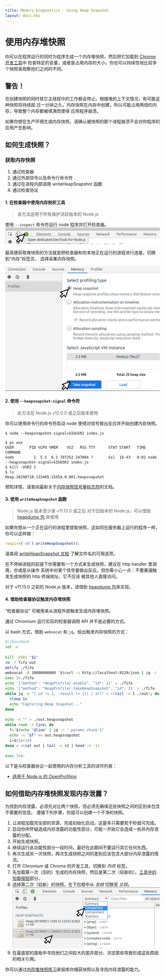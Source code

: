 ```yaml
---
title: Memory Diagnostics - Using Heap Snapshot
layout: docs.hbs
---
```


# 使用内存堆快照

你可以在程序运行的同时为程序生成一个内存堆快照，然后把它加载到 [Chrome 开发工具][]中
检查特定的变量，或者是占用内存的大小。你也可以持续性地比较多个快照来观察他们之间的不同。

## 警告！

在创建快照的同时其它主线程中的工作都会停止。根据堆的上下文情况，有可能这种快照将持续超
过一分钟之久。内存快照在内存中创建，所以可能占用两倍的内存，导致整个内存都被填满而使得
应用程序崩溃。

如果你想在生产环境生成内存快照，请确认被快照的那个进程崩溃不会对你程序的应用产生影响。

## 如何生成快照？

### 获取内存快照

1. 通过检查器
2. 通过外部信号以及命令行命令符
3. 通过在进程内部调用 writeHeapSnapshot 函数
4. 通过检查协议

#### 1. 在检查器中使用内存剖析工具

> 该方法适用于所有维护活跃版本的 Node.js

使用 `--inspect` 命令符运行 node 程序并打开检查器。
![打开检查器][open inspector image]

最简便获取堆快照的方法就是把检查器和你本地正在运行的进程进行连接，切换到“内存”标签页，
选择采集内存快照。

![采集内存快照][take a heap snapshot image]

#### 2. 使用 `--heapsnapshot-signal` 命令符

> 此方法在 Node.js v12.0.0 或之后版本使用

你可以使用命令行的命令符启动 node 使得对信号做出反应并开始创建内存快照。

```
$ node --heapsnapshot-signal=SIGUSR2 index.js
```

```
$ ps aux
USER       PID %CPU %MEM    VSZ   RSS TTY      STAT START   TIME COMMAND
node         1  5.5  6.1 787252 247004 ?       Ssl  16:43   0:02 node --heapsnapshot-signal=SIGUSR2 index.js
$ kill -USR2 1
$ ls
Heap.20190718.133405.15554.0.001.heapsnapshot
```

预知详情，请查阅最新关于[内存快照信号量标志符][]的文档。

#### 3. 使用 `writeHeapSnapshot` 函数

> Node.js 版本至少是 v11.13.0 或之后
> 对于旧版本的 Node.js，可以借助 [heapdump 包][] 来使用

如果你想从一个正在运行的进程里提取快照，这如同在服务器上运行的程序一样，你可以这样做：

```js
require('v8').writeHeapSnapshot();
```

请查阅 [writeHeapSnapshot 文档][] 了解文件名的可用选项。

在不停掉进程的前提下你需要有一个方式来生成快照，建议在 http handler 里调用，亦或是从操作
系统中对某个信号量做出反应。但你需小心一点：不要暴漏触发生成快照的 http 终端地址，它不应该
被其他人直接访问。

对于 v11.13.0 之前的 Node.js 版本，请借助 [heapdump 包][]来实现。

#### 4. 借助检查器协议触发内存堆快照

“检查器协议” 可被用来从进程外部触发生成内存堆快照。

通过 Chromium 运行实际的检查器调用 API 并不是必要的方式。

以 bash 方式，借助 `websocat` 和 `jq`，给出触发内存快照的方式：

```bash
#!/bin/bash
set -e

kill -USR1 "$1"
rm -f fifo out
mkfifo ./fifo
websocat -B 10000000000 "$(curl -s http://localhost:9229/json | jq -r '.[0].webSocketDebuggerUrl')" < ./fifo > ./out &
exec 3>./fifo
echo '{"method": "HeapProfiler.enable", "id": 1}' > ./fifo
echo '{"method": "HeapProfiler.takeHeapSnapshot", "id": 2}' > ./fifo
while jq -e "[.id != 2, .result != {}] | all" < <(tail -n 1 ./out); do
  sleep 1s
  echo "Capturing Heap Snapshot..."
done

echo -n "" > ./out.heapsnapshot
while read -r line; do
  f="$(echo "$line" | jq -r '.params.chunk')"
  echo -n "$f" >> out.heapsnapshot
  i=$((i+1))
done < <(cat out | tail -n +2 | head -n -1)

exec 3>&-
```

以下是与检查器协议一起使用的内存分析工具的详尽列表：

* [适用于 Node.js 的 OpenProfiling][openprofiling]

## 如何借助内存堆快照发现内存泄露？

为找到内存泄露，必须先对比两个快照。但必须先确保这些快照之间的区别未包含不需要的信息。
遵循下列步骤，你就可以创建一个干净的快照。

1. 让进程加载完全部的资源，完成初始化启动。这最多只需要若干秒就可完成。
2. 启动你所怀疑造成内存泄露的功能性部分，可能一开始它会造成一些非内存泄露的分配。
3. 开始生成快照。
4. 继续运行此功能性部分一段时间，最好在此期间不要运行其它任何东西。
5. 再次生成另一次快照，两次生成快照之间的差别应该包含大部分内存泄露的情况。
6. 打开 Chromium 或 Chrome 的开发工具，切换到 *内存* 标签。
7. 先加载第一次（旧的）生成的内存快照，然后是第二次（较新的）。[工具中的加载按钮][load button image]部分。
8. 选择第二次（较新）的快照，在下拉框中从 *总结* 切换至 *比较*。![比较下拉选项][comparison image]
9. 在最底部的面板中寻找他们之间较大的差异部分，浏览那些导致形成这些原因的相关引用。

你可以通过[内存堆快照练习][heapsnapshot exercise]来锻炼你捕获快照以及寻找内存泄露的能力。

[open inspector image]: /static/images/docs/guides/diagnostics/tools.png
[take a heap snapshot image]: /static/images/docs/guides/diagnostics/snapshot.png
[内存快照信号量标志符]: https://nodejs.org/api/cli.html#--heapsnapshot-signalsignal
[heapdump 包]: https://www.npmjs.com/package/heapdump
[writeHeapSnapshot 文档]: https://nodejs.org/api/v8.html#v8_v8_writeheapsnapshot_filename
[openprofiling]: https://github.com/vmarchaud/openprofiling-node
[load button image]: /static/images/docs/guides/diagnostics/load-snapshot.png
[comparison image]: /static/images/docs/guides/diagnostics/compare.png
[heapsnapshot exercise]: https://github.com/naugtur/node-example-heapdump
[Chrome 开发工具]: https://developer.chrome.com/docs/devtools/
